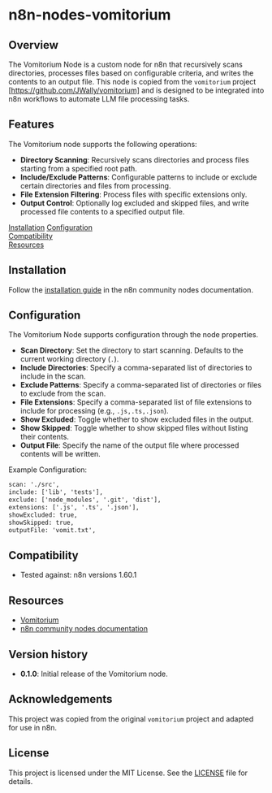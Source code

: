 # n8n-nodes-vomitorium

## Overview

The Vomitorium Node is a custom node for n8n that recursively scans directories, processes files based on configurable criteria, and writes the contents to an output file. This node is copied from the `vomitorium` project [https://github.com/JWally/vomitorium] and is designed to be integrated into n8n workflows to automate LLM file processing tasks.

## Features

The Vomitorium node supports the following operations:

- **Directory Scanning**: Recursively scans directories and process files starting from a specified root path.
- **Include/Exclude Patterns**: Configurable patterns to include or exclude certain directories and files from processing.
- **File Extension Filtering**: Process files with specific extensions only.
- **Output Control**: Optionally log excluded and skipped files, and write processed file contents to a specified output file.

[Installation](#installation)
[Configuration](#configuration)  
[Compatibility](#compatibility)  
[Resources](#resources)  

## Installation

Follow the [installation guide](https://docs.n8n.io/integrations/community-nodes/installation/) in the n8n community nodes documentation.

## Configuration

The Vomitorium Node supports configuration through the node properties.

- **Scan Directory**: Set the directory to start scanning. Defaults to the current working directory (`.`).
- **Include Directories**: Specify a comma-separated list of directories to include in the scan.
- **Exclude Patterns**: Specify a comma-separated list of directories or files to exclude from the scan.
- **File Extensions**: Specify a comma-separated list of file extensions to include for processing (e.g., `.js,.ts,.json`).
- **Show Excluded**: Toggle whether to show excluded files in the output.
- **Show Skipped**: Toggle whether to show skipped files without listing their contents.
- **Output File**: Specify the name of the output file where processed contents will be written.

Example Configuration:

```txt
scan: './src',
include: ['lib', 'tests'],
exclude: ['node_modules', '.git', 'dist'],
extensions: ['.js', '.ts', '.json'],
showExcluded: true,
showSkipped: true,
outputFile: 'vomit.txt',
```

## Compatibility

- Tested against: n8n versions 1.60.1

## Resources

- [Vomitorium](https://github.com/JWally/vomitorium)
- [n8n community nodes documentation](https://docs.n8n.io/integrations/community-nodes/)

## Version history

- **0.1.0**: Initial release of the Vomitorium node.

## Acknowledgements

This project was copied from the original `vomitorium` project and adapted for use in n8n.

## License

This project is licensed under the MIT License. See the [LICENSE](LICENSE) file for details.
